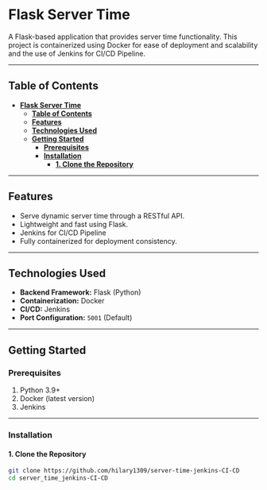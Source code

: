 # **Flask Server Time**

A Flask-based application that provides server time functionality. This project is containerized using Docker for ease of deployment and scalability and the use of Jenkins for CI/CD Pipeline.

---

## **Table of Contents**
- [**Flask Server Time**](#flask-server-time)
  - [**Table of Contents**](#table-of-contents)
  - [**Features**](#features)
  - [**Technologies Used**](#technologies-used)
  - [**Getting Started**](#getting-started)
    - [**Prerequisites**](#prerequisites)
    - [**Installation**](#installation)
      - [**1. Clone the Repository**](#1-clone-the-repository)

---

## **Features**
- Serve dynamic server time through a RESTful API.
- Lightweight and fast using Flask.
- Jenkins for CI/CD Pipeline
- Fully containerized for deployment consistency.

---

## **Technologies Used**
- **Backend Framework:** Flask (Python)
- **Containerization:** Docker
- **CI/CD:** Jenkins
- **Port Configuration:** `5001` (Default)

---

## **Getting Started**

### **Prerequisites**
1. Python 3.9+
2. Docker (latest version)
3. Jenkins

---

### **Installation**

#### **1. Clone the Repository**
```bash
git clone https://github.com/hilary1309/server-time-jenkins-CI-CD
cd server_time_jenkins-CI-CD
